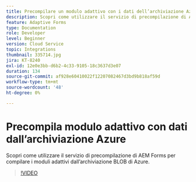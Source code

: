 ```yaml
---
title: Precompilare un modulo adattivo con i dati dell’archiviazione Azure
description: Scopri come utilizzare il servizio di precompilazione di AEM Forms per compilare i moduli adattivi dall’archiviazione BLOB di Azure.
feature: Adaptive Forms
type: Documentation
role: Developer
level: Beginner
version: Cloud Service
topic: Integrations
thumbnail: 335714.jpg
jira: KT-8240
exl-id: 12e0e3bb-d6b2-4c33-9105-18c3637d3e07
duration: 134
source-git-commit: af928e60410022f12207082467d3bd9b818af59d
workflow-type: tm+mt
source-wordcount: '48'
ht-degree: 0%

---
```


# Precompila modulo adattivo con dati dall’archiviazione Azure

Scopri come utilizzare il servizio di precompilazione di AEM Forms per compilare i moduli adattivi dall’archiviazione BLOB di Azure.

>[!VIDEO](https://video.tv.adobe.com/v/335714?quality=12&learn=on)
